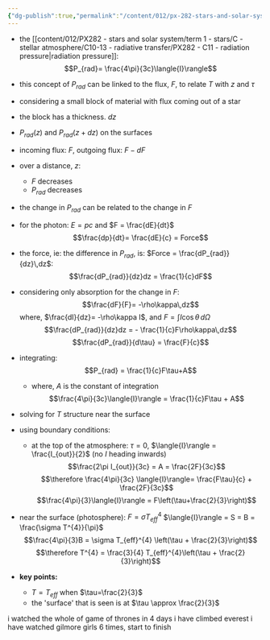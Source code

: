```yaml
---
{"dg-publish":true,"permalink":"/content/012/px-282-stars-and-solar-system/term-1-stars/c-stellar-atmosphere/c10-13-radiative-transfer/px-282-c12-temperature-structure/","noteIcon":"1","created":"2025-08-27T13:14:15.729+01:00","updated":"2025-05-19T09:12:01.000+01:00"}
---
```


- the [[content/012/PX282 - stars and solar system/term 1 - stars/C - stellar atmosphere/C10-13 -  radiative transfer/PX282 - C11 - radiation pressure\|radiation pressure]]: 
$$P_{rad}= \frac{4\pi}{3c}\langle{I}\rangle$$
- this concept of $P_{rad}$ can be linked to the flux, $F$, to relate $T$ with $z$ and $\tau$

- considering a small block of material with flux coming out of a star
- the block has a thickness. $dz$
- $P_{rad}(z)$ and $P_{rad}(z+dz)$ on the surfaces
- incoming flux: $F$, outgoing flux: $F-dF$
- over a distance, $z$:
	- $F$ decreases
	- $P_{rad}$ decreases
- the change in $P_{rad}$ can be related to the change in $F$
- for the photon: $E=pc$ and $F = \frac{dE}{dt}$ 
$$\frac{dp}{dt}= \frac{dE}{c} = Force$$
- the force, ie: the difference in $P_{rad}$, is: $Force = \frac{dP_{rad}}{dz}\,dz$: 
$$\frac{dP_{rad}}{dz}dz = \frac{1}{c}dF$$

- considering only absorption for the change in $F:$ 
$$\frac{dF}{F}= -\rho\kappa\,dz$$
 where, $\frac{dI}{dz}= -\rho\kappa I$, and $F = \int I\cos\theta\,d\Omega$
$$\frac{dP_{rad}}{dz}dz = - \frac{1}{c}F\rho\kappa\,dz$$
$$\frac{dP_{rad}}{d\tau} = \frac{F}{c}$$
- integrating: 
$$P_{rad} = \frac{1}{c}F\tau+A$$
	- where, $A$ is the constant of integration
$$\frac{4\pi}{3c}\langle{I}\rangle = \frac{1}{c}F\tau + A$$
- solving for $T$ structure near the surface
- using boundary conditions:
	- at the top of the atmosphere: $\tau=0$, $\langle{I}\rangle = \frac{I_{out}}{2}$ (no $I$  heading inwards)
$$\frac{2\pi I_{out}}{3c} = A = \frac{2F}{3c}$$
$$\therefore \frac{4\pi}{3c} \langle{I}\rangle= \frac{F\tau}{c} + \frac{2F}{3c}$$
$$\frac{4\pi}{3}\langle{I}\rangle = F\left(\tau+\frac{2}{3}\right)$$
- near the surface (photosphere): 
	$F = \sigma T_{eff}^{4}$
	$\langle{I}\rangle = S = B = \frac{\sigma T^{4}}{\pi}$
$$\frac{4\pi}{3}B = \sigma T_{eff}^{4} \left(\tau + \frac{2}{3}\right)$$
$$\therefore T^{4} = \frac{3}{4} T_{eff}^{4}\left(\tau + \frac{2}{3}\right)$$
- **key points:**
	- $T = T_{eff}$ when $\tau=\frac{2}{3}$
	- the 'surface' that is seen is at $\tau \approx \frac{2}{3}$



i watched the whole of game of thrones in 4 days
i have climbed everest
i have watched gilmore girls 6 times, start to finish

